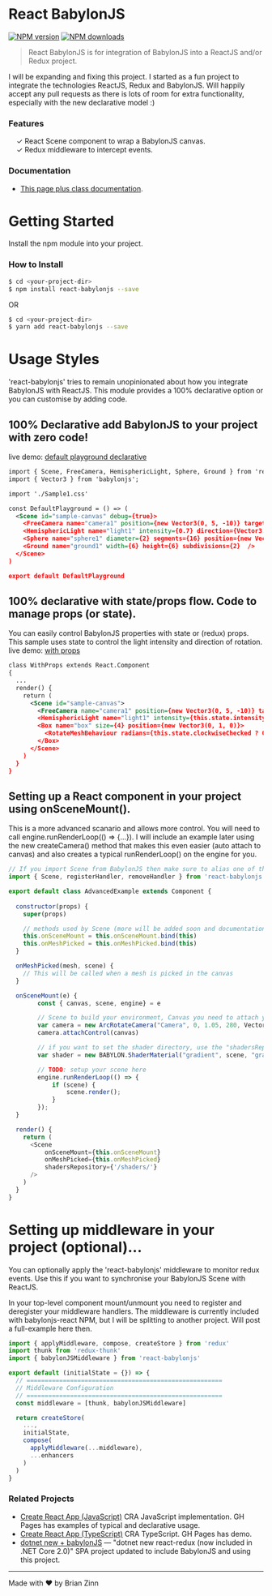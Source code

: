 # React BabylonJS

[![NPM version](http://img.shields.io/npm/v/react-babylonjs.svg?style=flat-square)](https://www.npmjs.com/package/react-babylonjs)
[![NPM downloads](http://img.shields.io/npm/dm/react-babylonjs.svg?style=flat-square)](https://www.npmjs.com/package/react-babylonjs)

> React BabylonJS is for integration of BabylonJS into a ReactJS and/or Redux project.

 I will be expanding and fixing this project.  I started as a fun project to integrate the technologies ReactJS, Redux and BabylonJS.  Will happily accept any pull requests as there is lots of room for extra functionality, especially with the new declarative model :)

### Features

&nbsp; &nbsp; ✓ React Scene component to wrap a BabylonJS canvas.<br/>
&nbsp; &nbsp; ✓ Redux middleware to intercept events.<br/>

### Documentation

* [This page plus class documentation](https://brianzinn.github.io/react-babylonJS/).

# Getting Started
Install the npm module into your project.

### How to Install

```sh
$ cd <your-project-dir>
$ npm install react-babylonjs --save
```
OR
```sh
$ cd <your-project-dir>
$ yarn add react-babylonjs --save
```

# Usage Styles
'react-babylonjs' tries to remain unopinionated about how you integrate BabylonJS with ReactJS.  This module provides a 100% declarative option or you can customise by adding code.
## 100% Declarative add BabylonJS to your project with **zero** code!
live demo: [default playground declarative](https://brianzinn.github.io/create-react-app-babylonjs/defaultPlayground)

```xml
import { Scene, FreeCamera, HemisphericLight, Sphere, Ground } from 'react-babylonjs'
import { Vector3 } from 'babylonjs';

import './Sample1.css'

const DefaultPlayground = () => (
  <Scene id="sample-canvas" debug={true}>
    <FreeCamera name="camera1" position={new Vector3(0, 5, -10)} target={Vector3.Zero()} />
    <HemisphericLight name="light1" intensity={0.7} direction={Vector3.Up()} />
    <Sphere name="sphere1" diameter={2} segments={16} position={new Vector3(0, 1, 0)} />
    <Ground name="ground1" width={6} height={6} subdivisions={2}  />
  </Scene>
)

export default DefaultPlayground
```
## 100% declarative with state/props flow.  Code to manage props (or state).
You can easily control BabylonJS properties with state or (redux) props.  This sample uses state to control the light intensity and direction of rotation.
live demo: [with props](https://brianzinn.github.io/create-react-app-babylonjs/withProps)
```xml
class WithProps extends React.Component 
{
  ...
  render() {
    return (
      <Scene id="sample-canvas">
        <FreeCamera name="camera1" position={new Vector3(0, 5, -10)} target={Vector3.Zero()} />
        <HemisphericLight name="light1" intensity={this.state.intensity} direction={Vector3.Up()} />
        <Box name="box" size={4} position={new Vector3(0, 1, 0)}>
          <RotateMeshBehaviour radians={this.state.clockwiseChecked ? 0.01 : -0.01} axis={Axis.Y} />
        </Box>
      </Scene>
    )
  }
}
```

## Setting up a React component in your project using onSceneMount().
This is a more advanced scanario and allows more control.  You will need to call engine.runRenderLoop(() => {...}).  I will include an example later using the new createCamera() method that makes this even easier (auto attach to canvas) and also creates a typical runRenderLoop() on the engine for you.
```javascript
// If you import Scene from BabylonJS then make sure to alias one of them.
import { Scene, registerHandler, removeHandler } from 'react-babylonjs'

export default class AdvancedExample extends Component {
    
  constructor(props) {
    super(props)

    // methods used by Scene (more will be added soon and documentation)
    this.onSceneMount = this.onSceneMount.bind(this)
    this.onMeshPicked = this.onMeshPicked.bind(this)
  }

  onMeshPicked(mesh, scene) {
    // This will be called when a mesh is picked in the canvas
  }

  onSceneMount(e) {
        const { canvas, scene, engine} = e

        // Scene to build your environment, Canvas you need to attach your camera.       
        var camera = new ArcRotateCamera("Camera", 0, 1.05, 280, Vector3.Zero(), scene)
        camera.attachControl(canvas)

        // if you want to set the shader directory, use the "shadersRepository" prop.
        var shader = new BABYLON.ShaderMaterial("gradient", scene, "gradient", {})

        // TODO: setup your scene here
        engine.runRenderLoop(() => {
            if (scene) {
                scene.render();
            }
        });
  }

  render() {
    return (
      <Scene
          onSceneMount={this.onSceneMount} 
          onMeshPicked={this.onMeshPicked}
          shadersRepository={'/shaders/'}
      />
    )
  }
}
```

# Setting up middleware in your project (optional)...

You can optionally apply the 'react-babylonjs' middleware to monitor redux events.  Use this if you want to synchronise your BabylonJS Scene with ReactJS.

In your top-level component mount/unmount you need to register and deregister your middleware handlers.  The middleware is currently included with babylonjs-react NPM, but I will be splitting to another project.  Will post a full-example here then.

```javascript
import { applyMiddleware, compose, createStore } from 'redux'
import thunk from 'redux-thunk'
import { babylonJSMiddleware } from 'react-babylonjs'

export default (initialState = {}) => {
  // ======================================================
  // Middleware Configuration
  // ======================================================
  const middleware = [thunk, babylonJSMiddleware]

  return createStore(
    ...,
    initialState,
    compose(
      applyMiddleware(...middleware),
      ...enhancers
    )
  )
}
```

### Related Projects
* [Create React App (JavaScript)](https://github.com/brianzinn/create-react-app-babylonjs) CRA JavaScript implementation.  GH Pages has examples of typical and declarative usage.
* [Create React App (TypeScript)](https://github.com/brianzinn/create-react-app-typescript-babylonjs) CRA TypeScript.  GH Pages has demo.
* [dotnet new + babylonJS](https://github.com/brianzinn/dotnet-new-babylonjs-starter) — "dotnet new react-redux (now included in .NET Core 2.0)" SPA project updated to include BabylonJS and using this project.

---
Made with ♥ by Brian Zinn
